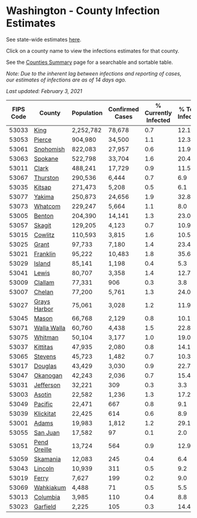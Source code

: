 # Washington - County Infection Estimates

See state-wide estimates [here](/infections/us-wa).

Click on a county name to view the infections estimates for that county.

See the [Counties Summary](/infections/summary-counties) page for a searchable and sortable table.

*Note: Due to the inherent lag between infections and reporting of cases, our estimates of infections are as of 14 days ago.*

*Last updated: February 3, 2021*

|   FIPS Code |                       County |   Population |   Confirmed Cases |   % Currently Infected |   % Total Infected |
|-------------|------------------------------|--------------|-------------------|------------------------|--------------------|
|       53033 |                 [King](king) |    2,252,782 |            78,678 |                    0.7 |               12.1 |
|       53053 |             [Pierce](pierce) |      904,980 |            34,500 |                    1.1 |               12.3 |
|       53061 |       [Snohomish](snohomish) |      822,083 |            27,957 |                    0.6 |               11.9 |
|       53063 |           [Spokane](spokane) |      522,798 |            33,704 |                    1.6 |               20.4 |
|       53011 |               [Clark](clark) |      488,241 |            17,729 |                    0.9 |               11.5 |
|       53067 |         [Thurston](thurston) |      290,536 |             6,444 |                    0.7 |                6.9 |
|       53035 |             [Kitsap](kitsap) |      271,473 |             5,208 |                    0.5 |                6.1 |
|       53077 |             [Yakima](yakima) |      250,873 |            24,656 |                    1.9 |               32.8 |
|       53073 |           [Whatcom](whatcom) |      229,247 |             5,664 |                    1.1 |                8.0 |
|       53005 |             [Benton](benton) |      204,390 |            14,141 |                    1.3 |               23.0 |
|       53057 |             [Skagit](skagit) |      129,205 |             4,123 |                    0.7 |               10.9 |
|       53015 |           [Cowlitz](cowlitz) |      110,593 |             3,815 |                    1.6 |               10.5 |
|       53025 |               [Grant](grant) |       97,733 |             7,180 |                    1.4 |               23.4 |
|       53021 |         [Franklin](franklin) |       95,222 |            10,483 |                    1.8 |               35.6 |
|       53029 |             [Island](island) |       85,141 |             1,198 |                    0.4 |                5.3 |
|       53041 |               [Lewis](lewis) |       80,707 |             3,358 |                    1.4 |               12.7 |
|       53009 |           [Clallam](clallam) |       77,331 |               906 |                    0.3 |                3.8 |
|       53007 |             [Chelan](chelan) |       77,200 |             5,761 |                    1.3 |               24.0 |
|       53027 | [Grays Harbor](grays-harbor) |       75,061 |             3,028 |                    1.2 |               11.9 |
|       53045 |               [Mason](mason) |       66,768 |             2,129 |                    0.8 |               10.1 |
|       53071 |   [Walla Walla](walla-walla) |       60,760 |             4,438 |                    1.5 |               22.8 |
|       53075 |           [Whitman](whitman) |       50,104 |             3,177 |                    1.0 |               19.0 |
|       53037 |         [Kittitas](kittitas) |       47,935 |             2,080 |                    0.8 |               14.1 |
|       53065 |           [Stevens](stevens) |       45,723 |             1,482 |                    0.7 |               10.3 |
|       53017 |           [Douglas](douglas) |       43,429 |             3,030 |                    0.9 |               22.7 |
|       53047 |         [Okanogan](okanogan) |       42,243 |             2,036 |                    0.7 |               15.4 |
|       53031 |       [Jefferson](jefferson) |       32,221 |               309 |                    0.3 |                3.3 |
|       53003 |             [Asotin](asotin) |       22,582 |             1,236 |                    1.3 |               17.2 |
|       53049 |           [Pacific](pacific) |       22,471 |               667 |                    0.8 |                9.1 |
|       53039 |       [Klickitat](klickitat) |       22,425 |               614 |                    0.6 |                8.9 |
|       53001 |               [Adams](adams) |       19,983 |             1,812 |                    1.2 |               29.1 |
|       53055 |         [San Juan](san-juan) |       17,582 |                97 |                    0.1 |                2.0 |
|       53051 | [Pend Oreille](pend-oreille) |       13,724 |               564 |                    0.9 |               12.9 |
|       53059 |         [Skamania](skamania) |       12,083 |               245 |                    0.4 |                6.4 |
|       53043 |           [Lincoln](lincoln) |       10,939 |               311 |                    0.5 |                9.2 |
|       53019 |               [Ferry](ferry) |        7,627 |               199 |                    0.2 |                9.0 |
|       53069 |       [Wahkiakum](wahkiakum) |        4,488 |                71 |                    0.5 |                5.5 |
|       53013 |         [Columbia](columbia) |        3,985 |               110 |                    0.4 |                8.8 |
|       53023 |         [Garfield](garfield) |        2,225 |               105 |                    0.3 |               14.4 |